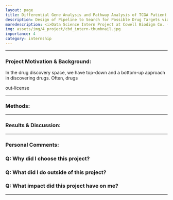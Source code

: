 ```yaml
---
layout: page
title: Differential Gene Analysis and Pathway Analysis of TCGA Patient RNA-Seq Dataset 
description: Design of Pipeline to Search for Possible Drug Targets via RNA-Seq Analysis 
moredescription: <i>Data Science Intern Project at Cowell Biodigm Co. (2020)</i>
img: assets/img/4_project/cbd_intern-thumbnail.jpg
importance: 4
category: internship
---
```


---

### **Project Motivation & Background:**
 In the drug discovery space, we have top-down and a bottom-up approach in discovering drugs. Often, drugs

out-license

---

### **Methods:**


---

### **Results & Discussion:**


---

### **Personal Comments:**

### Q: Why did I choose this project? ###

### Q: What did I do outside of this project? ###

### Q: What impact did this project have on me? ###

---